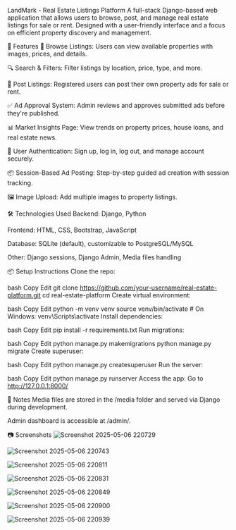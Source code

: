 LandMark - Real Estate Listings Platform
A full-stack Django-based web application that allows users to browse, post, and manage real estate listings for sale or rent. Designed with a user-friendly interface and a focus on efficient property discovery and management.

🚀 Features
🏡 Browse Listings: Users can view available properties with images, prices, and details.

🔍 Search & Filters: Filter listings by location, price, type, and more.

📢 Post Listings: Registered users can post their own property ads for sale or rent.

✅ Ad Approval System: Admin reviews and approves submitted ads before they're published.

📊 Market Insights Page: View trends on property prices, house loans, and real estate news.

🔐 User Authentication: Sign up, log in, log out, and manage account securely.

📦 Session-Based Ad Posting: Step-by-step guided ad creation with session tracking.

🖼️ Image Upload: Add multiple images to property listings.


🛠️ Technologies Used
Backend: Django, Python

Frontend: HTML, CSS, Bootstrap, JavaScript

Database: SQLite (default), customizable to PostgreSQL/MySQL

Other: Django sessions, Django Admin, Media files handling


📦 Setup Instructions
Clone the repo:

bash
Copy
Edit
git clone https://github.com/your-username/real-estate-platform.git
cd real-estate-platform
Create virtual environment:

bash
Copy
Edit
python -m venv venv
source venv/bin/activate  # On Windows: venv\Scripts\activate
Install dependencies:

bash
Copy
Edit
pip install -r requirements.txt
Run migrations:

bash
Copy
Edit
python manage.py makemigrations
python manage.py migrate
Create superuser:

bash
Copy
Edit
python manage.py createsuperuser
Run the server:

bash
Copy
Edit
python manage.py runserver
Access the app:
Go to http://127.0.0.1:8000/

📌 Notes
Media files are stored in the /media folder and served via Django during development.

Admin dashboard is accessible at /admin/.


📷 Screenshots
![Screenshot 2025-05-06 220729](https://github.com/user-attachments/assets/8b05dca5-02a7-4899-be36-229d5ece875f)

![Screenshot 2025-05-06 220743](https://github.com/user-attachments/assets/a5dc0cd5-9ee8-495c-96b1-38878d19e02a)

![Screenshot 2025-05-06 220811](https://github.com/user-attachments/assets/e95373ce-2bda-46b0-ac80-6fea614e5bbe)

![Screenshot 2025-05-06 220831](https://github.com/user-attachments/assets/3d419de8-af09-4914-8471-9507de6be1b2)

![Screenshot 2025-05-06 220849](https://github.com/user-attachments/assets/9f53654b-b88c-48db-97ed-9570f7642cc3)

![Screenshot 2025-05-06 220900](https://github.com/user-attachments/assets/0808a127-01fe-4c19-99df-671538a16c27)

![Screenshot 2025-05-06 220939](https://github.com/user-attachments/assets/9ba309b6-f898-4b7b-a32c-1b7eb17aa624)



